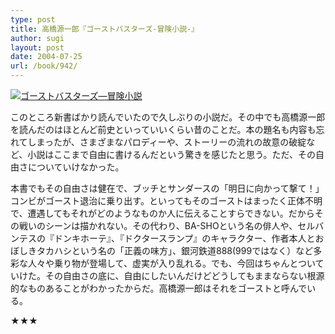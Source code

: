 ```yaml
---
type: post
title: 高橋源一郎『ゴーストバスターズ-冒険小説-』
author: sugi
layout: post
date: 2004-07-25
url: /book/942/
---
```

<a href="http://www.amazon.co.jp/exec/obidos/ASIN/4062730200/chezsugi-22/ref=nosim/" onclick="_gaq.push(['_trackEvent', 'outbound-article', 'http://www.amazon.co.jp/exec/obidos/ASIN/4062730200/chezsugi-22/ref=nosim/', '']);" name="amazletlink" target="_blank"><img src="http://i1.wp.com/ec2.images-amazon.com/images/I/51X7FQX0PBL.SL160.jpg?w=660" alt="ゴーストバスターズ―冒険小説" class="alignleft" data-recalc-dims="1" /></a>

このところ新書ばかり読んでいたので久しぶりの小説だ。その中でも高橋源一郎を読んだのはほとんど前史といっていいくらい昔のことだ。本の題名も内容も忘れてしまったが、さまざまなパロディーや、ストーリーの流れの故意の破綻など、小説はここまで自由に書けるんだという驚きを感じたと思う。ただ、その自由さについていけなかった。

本書でもその自由さは健在で、ブッチとサンダースの「明日に向かって撃て！」コンビがゴースト退治に乗り出す。といってもそのゴーストはまったく正体不明で、遭遇してもそれがどのようなものか人に伝えることすらできない。だからその戦いのシーンは描かれない。その代わり、BA-SHOという名の俳人や、セルバンテスの『ドンキホーテ』、『ドクタースランプ』のキャラクター、作者本人とおぼしきタカハシという名の「正義の味方」、銀河鉄道888(999ではなく）など多彩な人々や乗り物が登場して、虚実が入り乱れる。でも、今回はちゃんとついていけた。その自由さの底に、自由にしたいんだけどどうしてもままならない根源的なものあることがわかったからだ。高橋源一郎はそれをゴーストと呼んでいる。

★★★

